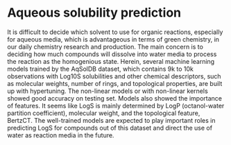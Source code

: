 # Aqueous solubility prediction
It is difficult to decide which solvent to use for organic reactions, especially for aqueous media, which is advantageous in terms of green chemistry, in our daily chemistry research and production. The main concern is to deciding how much compounds will dissolve into water media to process the reaction as the homogenious state. Herein, several machine learning models trained by the AqSolDB dataset, which contains 9k to 10k observations with Log10S solubilities and other chemical descriptors, such as molecular weights, number of rings, and topological properties, are built up with hypertuning. The non-linear models or with non-linear kernels showed good accuracy on testing set. Models also showed the importance of features. It seems like LogS is mainly determined by LogP (octanol-water partition coefficient), molecular weight, and the topological feature, BertzCT. The well-trained models are expected to play important roles in predicting LogS for compounds out of this dataset and direct the use of water as reaction media in the future.
